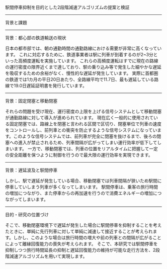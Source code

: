 駅間停車抑制を目的とした2段階減速アルゴリズムの提案と検証

---

背景と課題

---

背景：都心部の鉄道輸送の現状

日本の都市部では、朝の通勤時間の通勤路線における需要が非常に高くなっています。
これに対応するために、鉄道事業者は駅に列車が到着するのが2~3分といった高頻度運転を実施しています。
これらの高頻度運転はすでに現在の路線の運行密度の限界近くまで達しており、駅の乗り込み等で発生した細やかな遅延を吸収するための余裕がなく、慢性的な遅延が発生しています。
実際に首都圏の鉄道では1カ月の平日20日あたり、全路線平均で11.7日、最も遅延している路線で19.0日遅延証明書を発行しています。

---

背景：固定閉塞と移動閉塞

それらの問題を受け現在、運行密度の上限を上げる信号システムとして移動閉塞が通勤路線に対して導入が進められています。
現在広く一般的に使用されている固定閉塞では、路線上を閉塞と言われる区間で区切り、閉塞単位で列車の速度をコントロールし、前列車との衝突を防止するような信号システムになっています。このような信号システムでは、前列車が完全に閉塞を抜けるまで、後ろの閉塞への進入が禁止されるため、列車間隔が広がってしまい運行効率が低下してしまいます。
一方で、移動閉塞では、列車の位置をリアルタイムに把握して一定の安全距離を保つように制御を行うので最大限の運行効率を実現できます。

---

背景：遅延波及と駅間停車

しかし、駅で遅延が発生している場合、移動閉塞では列車間隔が狭いため駅間に停車していしまう列車が多くなってしまいます。
駅間停車は、乗客の旅行時間の増加につながり、また停車からの再加速を行うので消費エネルギーの増加につながってしまいます。

---

目的・研究の位置づけ

そこで、移動閉塞環境下で遅延が発生した場合に駅間停車を抑制することを考えたときに、単純に先行列車に対して単純に減速して接近することが考えられます。しかし、このような場合は旅行時間の増大や前の列車との間隔が広がることによって離縁回復能力の喪失が考えられます。
そこで、本研究では駅間停車を抑制しつつ旅行時間延長の抑制と遅延回復能力の維持が可能な走行方法を、2段階減速アルゴリズムを用いて実現します。

---



